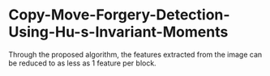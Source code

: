 # Copy-Move-Forgery-Detection-Using-Hu-s-Invariant-Moments
Through the proposed algorithm, the features extracted from the image can be reduced to as less as 1 feature per block.
